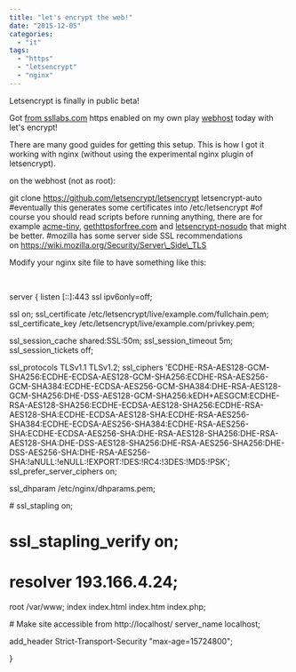 ```yaml
---
title: "let's encrypt the web!"
date: "2015-12-05"
categories: 
  - "it"
tags: 
  - "https"
  - "letsencrypt"
  - "nginx"
---
```


Letsencrypt is finally in public beta!

Got [from ssllabs.com](https://www.ssllabs.com/ssltest/analyze.html?d=mat.rix.fi) https enabled on my own play [webhost](https://mat.rix.fi) today with let's encrypt!

There are many good guides for getting this setup. This is how I got it working with nginx (without using the experimental nginx plugin of letsencrypt).

on the webhost (not as root):

git clone https://github.com/letsencrypt/letsencrypt letsencrypt-auto #eventually this generates some certificates into /etc/letsencrypt #of course you should read scripts before running anything, there are for example [acme-tiny](https://github.com/diafygi/acme-tiny), [gethttpsforfree.com](https://gethttpsforfree.com/) and [letsencrypt-nosudo](https://github.com/diafygi/letsencrypt-nosudo) that might be better. #mozilla has some server side SSL recommendations on https://wiki.mozilla.org/Security/Server\_Side\_TLS

Modify your nginx site file to have something like this:

 

server {
 listen \[::\]:443 ssl ipv6only=off;

ssl on;
 ssl\_certificate /etc/letsencrypt/live/example.com/fullchain.pem;
 ssl\_certificate\_key /etc/letsencrypt/live/example.com/privkey.pem;

ssl\_session\_cache shared:SSL:50m;
 ssl\_session\_timeout 5m;
 ssl\_session\_tickets off;

ssl\_protocols TLSv1.1 TLSv1.2;
 ssl\_ciphers 'ECDHE-RSA-AES128-GCM-SHA256:ECDHE-ECDSA-AES128-GCM-SHA256:ECDHE-RSA-AES256-GCM-SHA384:ECDHE-ECDSA-AES256-GCM-SHA384:DHE-RSA-AES128-GCM-SHA256:DHE-DSS-AES128-GCM-SHA256:kEDH+AESGCM:ECDHE-RSA-AES128-SHA256:ECDHE-ECDSA-AES128-SHA256:ECDHE-RSA-AES128-SHA:ECDHE-ECDSA-AES128-SHA:ECDHE-RSA-AES256-SHA384:ECDHE-ECDSA-AES256-SHA384:ECDHE-RSA-AES256-SHA:ECDHE-ECDSA-AES256-SHA:DHE-RSA-AES128-SHA256:DHE-RSA-AES128-SHA:DHE-DSS-AES128-SHA256:DHE-RSA-AES256-SHA256:DHE-DSS-AES256-SHA:DHE-RSA-AES256-SHA:!aNULL:!eNULL:!EXPORT:!DES:!RC4:!3DES:!MD5:!PSK';
 ssl\_prefer\_server\_ciphers on;

ssl\_dhparam /etc/nginx/dhparams.pem;

\# ssl\_stapling on;
# ssl\_stapling\_verify on;
# resolver 193.166.4.24; 
 root /var/www;
 index index.html index.htm index.php;

\# Make site accessible from http://localhost/
 server\_name localhost;

add\_header Strict-Transport-Security "max-age=15724800";

}
